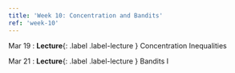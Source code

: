 ```yaml
---
title: 'Week 10: Concentration and Bandits'
ref: 'week-10'
---
```


Mar 19
: **Lecture**{: .label .label-lecture } Concentration Inequalities

Mar 21
: **Lecture**{: .label .label-lecture } Bandits I
